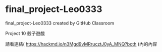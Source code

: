 # final_project-Leo0333
final_project-Leo0333 created by GitHub Classroom

Project 10 骰子遊戲

請看連結( https://hackmd.io/n3Mgd9vMRrucztJ0yA_MNQ?both )內的內容 
